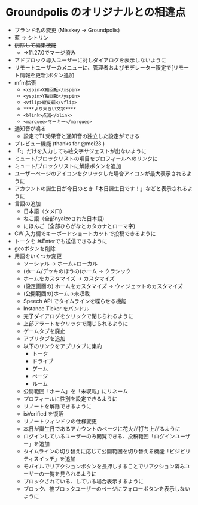 # Groundpolis のオリジナルとの相違点

- ブランド名の変更 (Misskey -> Groundpolis)
- 藍 -> シトリン
- ~~削除して編集機能~~
  - →11.27.0でマージ済み
- アドブロック導入ユーザーに対しダイアログを表示しないように
- リモートユーザーのメニューに、管理者およびモデレーター限定で[リモート情報を更新]ボタン追加
- mfm拡張
  - `<xspin>X軸回転</xspin>`
  - `<yspin>Y軸回転</yspin>`
  - `<vflip>縦反転</vflip>`
  - `****より大きい文字****`
  - `<blink>点滅</blink>`
  - `<marquee>マーキー</marquee>`
- 通知音が鳴る
  - 設定でTL効果音と通知音の独立した設定ができる
- プレビュー機能 (thanks for @mei23 )
- 「:」だけを入力しても絵文字サジェストが出ないように
- ミュート/ブロックリストの項目をプロフィールへのリンクに
- ミュート/ブロックリストに解除ボタンを追加
- ユーザーページのアイコンをクリックした場合アイコンが最大表示されるように
- アカウントの誕生日が今日のとき「本日誕生日です！」などと表示されるように
- 言語の追加
  - 日本語（タメ口）
  - ねこ語（全部nyaizeされた日本語)
  - にほんご（全部ひらがなとカタカナとローマ字)
- CW 入力欄でキーボードショートカットで投稿できるように
- トークを ⌘Enterでも送信できるように
- geoボタンを削除
- 用語をいくつか変更
  - ソーシャル → ホーム+ローカル
  - (ホーム/デッキのほうの)ホーム → クラシック
  - ホームをカスタマイズ → カスタマイズ
  - (設定画面の) ホームをカスタマイズ → ウィジェットのカスタマイズ
  - (公開範囲の)ホーム→未収載
  - Speech API でタイムラインを喋らせる機能
  - Instance Ticker をバンドル
  - 完了ダイアログをクリックで閉じられるように
  - 上部アラートをクリックで閉じられるように
  - ゲームタブを廃止
  - アプリタブを追加
  - 以下のリンクをアプリタブに集約
    - トーク
    - ドライブ
    - ゲーム
    - ページ
    - ルーム
  - 公開範囲「ホーム」を「未収載」にリネーム
  - プロフィールに性別を設定できるように
  - リノートを解除できるように
  - isVerified を復活
  - リノートウィンドウの仕様変更
  - 本日が誕生日であるアカウントのページに花火が打ち上がるように
  - ログインしているユーザーのみ閲覧できる、投稿範囲「ログインユーザー」を追加
  - タイムラインの切り替えに応じて公開範囲を切り替える機能「ビジビリティスイッチ」を追加
  - モバイルでリアクションボタンを長押しすることでリアクション済みユーザーの一覧を見られるように
  - ブロックされている、している場合表示するように
  - ブロック、被ブロックユーザーのページにフォローボタンを表示しないように

